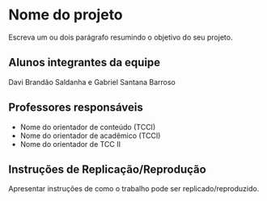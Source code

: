 # Nome do projeto

Escreva um ou dois  parágrafo resumindo o objetivo do seu projeto.

## Alunos integrantes da equipe

Davi Brandão Saldanha e 
Gabriel Santana Barroso

## Professores responsáveis

* Nome do orientador de conteúdo (TCCI)
* Nome do orientador de acadêmico (TCCI)
* Nome do orientador de TCC II

## Instruções de Replicação/Reprodução

Apresentar instruções de como o trabalho pode ser replicado/reproduzido.
